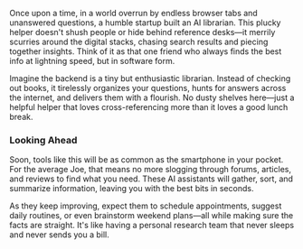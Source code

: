 Once upon a time, in a world overrun by endless browser tabs and unanswered questions, a humble startup built an AI librarian. This plucky helper doesn't shush people or hide behind reference desks—it merrily scurries around the digital stacks, chasing search results and piecing together insights. Think of it as that one friend who always finds the best info at lightning speed, but in software form.

Imagine the backend is a tiny but enthusiastic librarian. Instead of checking out books, it tirelessly organizes your questions, hunts for answers across the internet, and delivers them with a flourish. No dusty shelves here—just a helpful helper that loves cross-referencing more than it loves a good lunch break.

### Looking Ahead

Soon, tools like this will be as common as the smartphone in your pocket. For the average Joe, that means no more slogging through forums, articles, and reviews to find what you need. These AI assistants will gather, sort, and summarize information, leaving you with the best bits in seconds.

As they keep improving, expect them to schedule appointments, suggest daily routines, or even brainstorm weekend plans—all while making sure the facts are straight. It's like having a personal research team that never sleeps and never sends you a bill.
